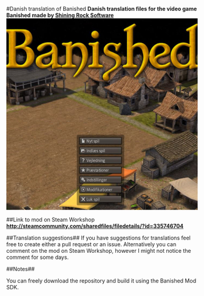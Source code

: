 #Danish translation of Banished
**Danish translation files for the video game Banished made by [Shining Rock Software](http://shiningrocksoftware.com)**
![Alt tag](https://raw.githubusercontent.com/asser-dk/BanishedDanishTranslation/master/preview.jpg)

##Link to mod on Steam Workshop
**http://steamcommunity.com/sharedfiles/filedetails/?id=335746704**

##Translation suggestions##
If you have suggestions for translations feel free to create either a pull request or an issue. Alternatively you can comment on the mod on Steam Workshop, however I might not notice the comment for some days.

##Notes##

You can freely download the repository and build it using the Banished Mod SDK.
